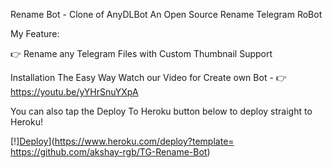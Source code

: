  Rename Bot - Clone of AnyDLBot
An Open Source Rename Telegram RoBot

My Feature:

👉 Rename any Telegram Files with Custom Thumbnail Support

Installation
The Easy Way
Watch our Video for Create own Bot - 👉 https://youtu.be/yYHrSnuYXpA

You can also tap the Deploy To Heroku button below to deploy straight to Heroku!


[!][Deploy](https://www.herokucdn.com/deploy/button.svg)](https://www.heroku.com/deploy?template=
https://github.com/akshay-rgb/TG-Rename-Bot)

